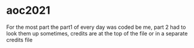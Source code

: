 # aoc2021

For the most part the part1 of every day was coded be me, part 2 had to look them up sometimes, credits are at the top of the file or in a separate credits file
